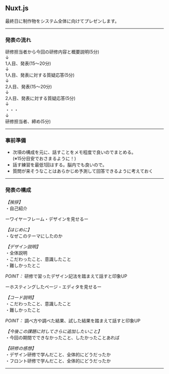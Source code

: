 ## Nuxt.js

最終日に制作物をシステム全体に向けてプレゼンします。  

***
### 発表の流れ

研修担当者から今回の研修内容と概要説明(5分)  
↓  
1人目、発表(15～20分)  
↓  
1人目、発表に対する質疑応答(5分)  
↓  
2人目、発表(15～20分)  
↓  
2人目、発表に対する質疑応答(5分)  
↓  
・・・  
↓  
研修担当者、締め(5分)

***

### 事前準備
* 次項の構成を元に、話すことをメモ程度で良いのでまとめる。  
(※15分目安でおさまるように！)
* 話す練習を最低1回はする。脳内でも良いので。
* 質問が来そうなことはあらかじめ予測して回答できるように考えておく

***

### 発表の構成

*【挨拶】*  
・自己紹介  

ーワイヤーフレーム・デザインを見せるー  

*【はじめに】*  
・なぜこのテーマにしたのか  

*【デザイン説明】*  
・全体説明  
・こだわったこと、意識したこと  
・難しかったとこ  

*POINT：* 研修で習ったデザイン記法を踏まえて話すと印象UP

ーホスティングしたページ・エディタを見せるー  

*【コード説明】*  
・こだわったこと、意識したこと  
・難しかったこと  

*POINT：* 調べ方や調べた結果、試した結果を踏まえて話すと印象UP

*【今後この課題に対してさらに追加したいこと】*  
・今回の期間でできなかったこと、したかったことあれば  

*【研修の感想】*  
・デザイン研修で学んだこと、全体的にどうだったか  
・フロント研修で学んだこと、全体的にどうだったか  

***
